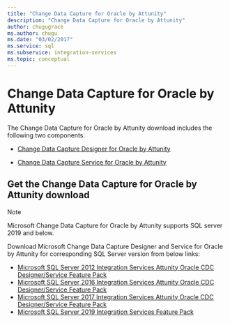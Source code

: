 ```yaml
---
title: "Change Data Capture for Oracle by Attunity"
description: "Change Data Capture for Oracle by Attunity"
author: chugugrace
ms.author: chugu
ms.date: "03/02/2017"
ms.service: sql
ms.subservice: integration-services
ms.topic: conceptual
---
```

# Change Data Capture for Oracle by Attunity

The Change Data Capture for Oracle by Attunity download includes the following two components.

-   [Change Data Capture Designer for Oracle by Attunity](../../integration-services/change-data-capture/change-data-capture-designer-for-oracle-by-attunity.md)

-   [Change Data Capture Service for Oracle by Attunity](../../integration-services/change-data-capture/change-data-capture-service-for-oracle-by-attunity.md)   

## Get the Change Data Capture for Oracle by Attunity download

> [!NOTE] 
> Microsoft Change Data Capture for Oracle by Attunity supports SQL server 2019 and below.  

Download Microsoft Change Data Capture Designer and Service for Oracle by Attunity for corresponding SQL Server version from below links:

- [Microsoft SQL Server 2012 Integration Services Attunity Oracle CDC Designer/Service Feature Pack](https://www.microsoft.com/download/details.aspx?id=51606)
- [Microsoft SQL Server 2016 Integration Services Attunity Oracle CDC Designer/Service Feature Pack](https://www.microsoft.com/download/details.aspx?id=55802)
- [Microsoft SQL Server 2017 Integration Services Attunity Oracle CDC Designer/Service Feature Pack](https://www.microsoft.com/download/details.aspx?id=56610)
- [Microsoft SQL Server 2019 Integration Services Feature Pack](https://www.microsoft.com/download/details.aspx?id=100303)
